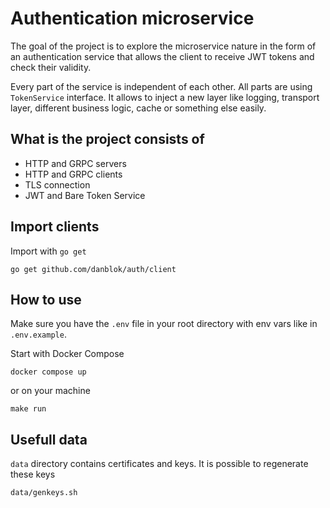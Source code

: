 # Authentication microservice

The goal of the project is to explore the microservice nature in the form of an authentication service that allows the client to receive JWT tokens and check their validity.

Every part of the service is independent of each other. All parts are using `TokenService` interface. It allows to inject a new layer like logging, transport layer, different business logic, cache or something else easily.

## What is the project consists of
- HTTP and GRPC servers
- HTTP and GRPC clients
- TLS connection
- JWT and Bare Token Service

## Import clients

Import with `go get`

```
go get github.com/danblok/auth/client
```

## How to use
Make sure you have the `.env` file in your root directory with env vars like in `.env.example`.

Start with Docker Compose
```
docker compose up
```
or on your machine
```
make run
```
## Usefull data

`data` directory contains certificates and keys. It is possible to regenerate these keys
```
data/genkeys.sh
```
